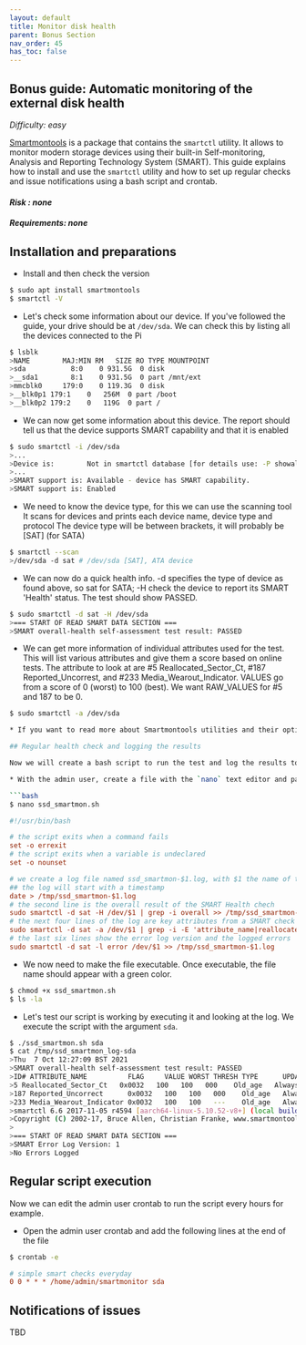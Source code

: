 ```yaml
---
layout: default
title: Monitor disk health
parent: Bonus Section
nav_order: 45
has_toc: false
---
```

## Bonus guide: Automatic monitoring of the external disk health
*Difficulty: easy*

[Smartmontools](https://www.smartmontools.org/) is a package that contains the `smartctl` utility. It allows to monitor modern storage devices using their built-in Self-monitoring, Analysis and Reporting Technology System (SMART).
This guide explains how to install and use the `smartctl` utility and how to set up regular checks and issue notifications using a bash script and crontab.

#### *Risk : none* 

#### *Requirements: none*

## Installation and preparations

* Install and then check the version

```bash
$ sudo apt install smartmontools
$ smartctl -V
```

* Let's check some information about our device. 
If you've followed the guide, your drive should be at `/dev/sda`. 
We can check this by listing all the devices connected to the Pi

```bash
$ lsblk
>NAME        MAJ:MIN RM   SIZE RO TYPE MOUNTPOINT
>sda           8:0    0 931.5G  0 disk
>__sda1        8:1    0 931.5G  0 part /mnt/ext
>mmcblk0     179:0    0 119.3G  0 disk
>__blk0p1 179:1    0   256M  0 part /boot
>__blk0p2 179:2    0   119G  0 part /
```

* We can now get some information about this device. 
The report should tell us that the device supports SMART capability and that it is enabled

```bash
$ sudo smartctl -i /dev/sda
>...
>Device is:        Not in smartctl database [for details use: -P showall]
>...
>SMART support is: Available - device has SMART capability.
>SMART support is: Enabled
```

* We need to know the device type, for this we can use the scanning tool
It scans for devices and prints each device name, device type and protocol
The device type will be between brackets, it will probably be [SAT] (for SATA)

```bash
$ smartctl --scan
>/dev/sda -d sat # /dev/sda [SAT], ATA device
```

* We can now do a quick health info. 
-d specifies the type of device as found above, so sat for SATA; 
-H check the device to report its SMART 'Health' status.
The test should show PASSED.

```bash
$ sudo smartctl -d sat -H /dev/sda
>=== START OF READ SMART DATA SECTION ===
>SMART overall-health self-assessment test result: PASSED
```

* We can get more information of individual attributes used for the test. 
This will list various attributes and give them a score based on online tests. 
The attribute to look at are #5 Reallocated_Sector_Ct, #187 Reported_Uncorrest, and #233 Media_Wearout_Indicator.
VALUES go from a score of 0 (worst) to 100 (best). We want RAW_VALUES for #5 and 187 to be 0.
```bash
$ sudo smartctl -a /dev/sda

* If you want to read more about Smartmontools utilities and their options, you can read the manual: `$ man smartctl`

## Regular health check and logging the results

Now we will create a bash script to run the test and log the results together with a timestamp.

* With the admin user, create a file with the `nano` text editor and paste the following text

```bash
$ nano ssd_smartmon.sh
```

```ini
#!/usr/bin/bash

# the script exits when a command fails
set -o errexit
# the script exits when a variable is undeclared
set -o nounset

# we create a log file named ssd_smartmon-$1.log, with $1 the name of the device we want to check (sda in our case)
## the log will start with a timestamp
date > /tmp/ssd_smartmon-$1.log
# the second line is the overall result of the SMART Health chech
sudo smartctl -d sat -H /dev/$1 | grep -i overall >> /tmp/ssd_smartmon-$1.log
# the next four lines of the log are key attributes from a SMART check
sudo smartctl -d sat -a /dev/$1 | grep -i -E 'attribute_name|reallocated|reported|wearout'>> /tmp/ssd_smartmon-$1.log
# the last six lines show the error log version and the logged errors
sudo smartctl -d sat -l error /dev/$1 >> /tmp/ssd_smartmon-$1.log
```
* We now need to make the file executable. 
Once executable, the file name should appear with a green color.

```bash
$ chmod +x ssd_smartmon.sh
$ ls -la
```

* Let's test our script is working by executing it and looking at the log. We execute the script with the argument `sda`.

```bash
$ ./ssd_smartmon.sh sda
$ cat /tmp/ssd_smartmon_log-sda
>Thu  7 Oct 12:27:09 BST 2021
>SMART overall-health self-assessment test result: PASSED
>ID# ATTRIBUTE_NAME          FLAG     VALUE WORST THRESH TYPE      UPDATED  WHEN_FAILED RAW_VALUE
>5 Reallocated_Sector_Ct   0x0032   100   100   000    Old_age   Always       -       0
>187 Reported_Uncorrect      0x0032   100   100   000    Old_age   Always       -       0
>233 Media_Wearout_Indicator 0x0032   100   100   ---    Old_age   Always       -       1123
>smartctl 6.6 2017-11-05 r4594 [aarch64-linux-5.10.52-v8+] (local build)
>Copyright (C) 2002-17, Bruce Allen, Christian Franke, www.smartmontools.org
>
>=== START OF READ SMART DATA SECTION ===
>SMART Error Log Version: 1
>No Errors Logged
```

## Regular script execution

Now we can edit the admin user crontab to run the script every hours for example.

* Open the admin user crontab and add the following lines at the end of the file

```bash
$ crontab -e
```

```ini
# simple smart checks everyday
0 0 * * * /home/admin/smartmonitor sda
```

## Notifications of issues

TBD
